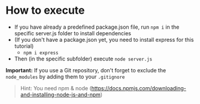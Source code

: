 # How to execute
- If you have already a predefined package.json file, run ``npm i`` in the specific server.js folder to install dependencies
- (If you don't have a package.json yet, you need to install express for this tutorial)
  - ``npm i express``
- Then (in the specific subfolder) execute ``node server.js``

**Important:** If you use a Git repository, don't forget to exclude the ``node_modules`` by adding them to your ``.gitignore``


> Hint: You need npm & node (https://docs.npmjs.com/downloading-and-installing-node-js-and-npm)